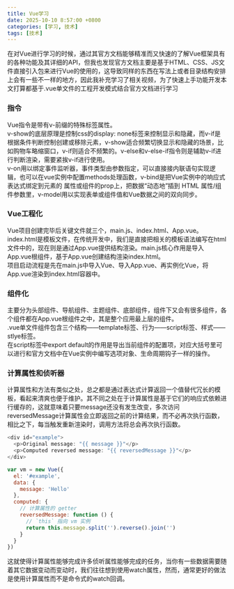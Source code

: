 ```yaml
---
title: Vue学习
date: 2025-10-10 8:57:00 +0800
categories: [学习, 技术]
tags: [技术]
---
```


在对Vue进行学习的时候，通过其官方文档能够精准而又快速的了解Vue框架具有的各种功能及其详细的API，但我也发现官方文档主要是基于HTML、CSS、JS文件直接引入包来进行Vue的使用的，这导致同样的东西在写法上或者目录结构安排上会有一些不一样的地方，因此我补充学习了相关视频，为了快速上手功能开发本文打算都基于.vue单文件的工程开发模式结合官方文档进行学习

### 指令
Vue指令是带有v-前缀的特殊标签属性。  
v-show的底层原理是控制css的display: none标签来控制显示和隐藏，而v-if是根据条件判断控制创建或移除元素，v-show适合频繁切换显示和隐藏的场景，比如购物车略缩窗口，v-if则适合不频繁的。v-else和v-else-if指令则是辅助v-if进行判断渲染，需要紧挨v-if进行使用。  
v-on用以绑定事件监听器，事件类型由参数指定，可以直接接内联语句实现逻辑，也可以在vue实例中配置methods处理函数，v-bind是把Vue实例中的响应式表达式绑定到元素的 属性或组件的prop上，把数据“动态地”插到 HTML 属性/组件参数里，v-model用以实现表单或组件值和Vue数据之间的双向同步。

### Vue工程化
Vue项目创建完毕后关键文件就三个，main.js、index.html、App.vue。  
index.html是模板文件，在传统开发中，我们是直接把相关的模板语法编写在html文件中的，现在则是通过App.vue提供结构渲染。main.js核心作用是导入App.vue根组件，基于App.vue创建结构渲染index.html。  
项目启动流程是先在main.js中导入Vue、导入App.vue、再实例化Vue，将App.vue渲染到index.html容器中。

### 组件化
主要分为头部组件、导航组件、主题组件、底部组件，组件下又会有很多组件，各个组件都在App.vue根组件之中，其是整个应用最上层的组件。  
.vue单文件组件包含三个结构——template标签、行为——script标签、样式——stlye标签。  
在script标签中export default的作用是导出当前组件的配置项，对应大括号里可以进行和官方文档中在Vue实例中编写选项对象、生命周期钩子一样的操作。

### 计算属性和侦听器
计算属性和方法有类似之处，总之都是通过表达式计算返回一个值替代冗长的模板，看起来清爽也便于维护。其不同之处在于计算属性是基于它们的响应式依赖进行缓存的，这就意味着只要message还没有发生改变，多次访问reversedMessage计算属性会立即返回之前的计算结果，而不必再次执行函数，相比之下，每当触发重新渲染时，调用方法将总会再次执行函数。  
```js
<div id="example">
  <p>Original message: "{{ message }}"</p>
  <p>Computed reversed message: "{{ reversedMessage }}"</p>
</div>

var vm = new Vue({
  el: '#example',
  data: {
    message: 'Hello'
  },
  computed: {
    // 计算属性的 getter
    reversedMessage: function () {
      // `this` 指向 vm 实例
      return this.message.split('').reverse().join('')
    }
  }
})
```
这就使得计算属性能够完成许多侦听属性能够完成的任务，当你有一些数据需要随着其它数据变动而变动时，我们往往想到使用watch属性，然而，通常更好的做法是使用计算属性而不是命令式的watch回调。